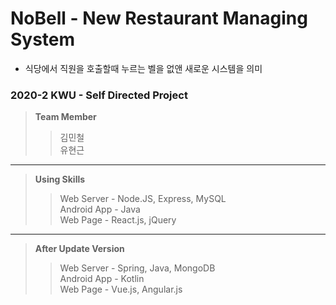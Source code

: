 # NoBell - New Restaurant Managing System    
- 식당에서 직원을 호출할때 누르는 벨을 없앤 새로운 시스템을 의미
### 2020-2 KWU - Self Directed Project

> **Team Member**
> > 김민철    
> > 유현근    

***

> **Using Skills**
> > Web Server - Node.JS, Express, MySQL    
> > Android App - Java    
> > Web Page - React.js, jQuery    

***

> **After Update Version**    
> > Web Server - Spring, Java, MongoDB    
> > Android App - Kotlin    
> > Web Page - Vue.js, Angular.js    
